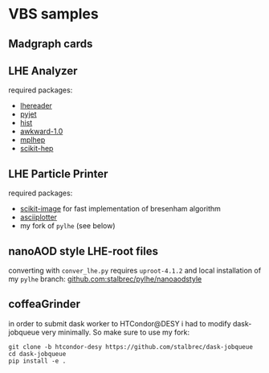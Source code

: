 # VBS samples

## Madgraph cards

## LHE Analyzer

required packages:
- [lhereader](https://github.com/AndreasAlbert/lhereader)
- [pyjet](https://github.com/scikit-hep/pyjet)
- [hist](https://github.com/scikit-hep/hist)
- [awkward-1.0](https://github.com/scikit-hep/awkward-1.0)
- [mplhep](https://github.com/scikit-hep/mplhep)
- [scikit-hep](https://github.com/scikit-hep/scikit-hep)

## LHE Particle Printer
required packages:
- [scikit-image](https://github.com/scikit-hep/scikit-image) for fast implementation of bresenham algorithm 
- [asciiplotter](https://github.com/stalbrec/asciiplotter)
- my fork of `pylhe` (see below)


## nanoAOD style LHE-root files

converting with `conver_lhe.py` requires `uproot-4.1.2` and local installation of my `pylhe` branch: [github.com:stalbrec/pylhe/nanoaodstyle](https://github.com/stalbrec/pylhe/tree/nanoaodstyle)


## coffeaGrinder

in order to submit dask worker to HTCondor@DESY i had to modify dask-jobqueue very minimally. So make sure to use my fork:

```
git clone -b htcondor-desy https://github.com/stalbrec/dask-jobqueue
cd dask-jobqueue
pip install -e .
```

